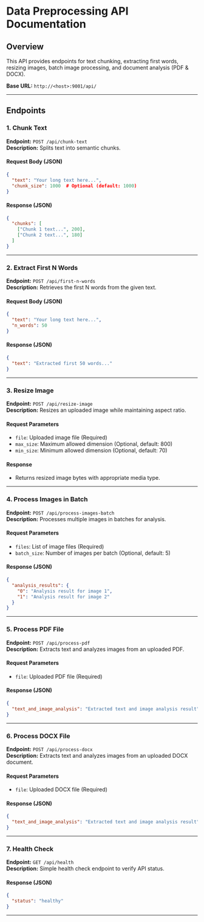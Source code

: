 # **Data Preprocessing API Documentation**

## **Overview**  
This API provides endpoints for text chunking, extracting first words, resizing images, batch image processing, and document analysis (PDF & DOCX).  

**Base URL:** `http://<host>:9001/api/`  

---

## **Endpoints**  

### **1. Chunk Text**  
**Endpoint:** `POST /api/chunk-text`  
**Description:** Splits text into semantic chunks.  

#### **Request Body (JSON)**  
```json
{
  "text": "Your long text here...",
  "chunk_size": 1000  # Optional (default: 1000)
}
```

#### **Response (JSON)**  
```json
{
  "chunks": [
    ["Chunk 1 text...", 200],
    ["Chunk 2 text...", 180]
  ]
}
```

---

### **2. Extract First N Words**  
**Endpoint:** `POST /api/first-n-words`  
**Description:** Retrieves the first N words from the given text.  

#### **Request Body (JSON)**  
```json
{
  "text": "Your long text here...",
  "n_words": 50
}
```

#### **Response (JSON)**  
```json
{
  "text": "Extracted first 50 words..."
}
```

---

### **3. Resize Image**  
**Endpoint:** `POST /api/resize-image`  
**Description:** Resizes an uploaded image while maintaining aspect ratio.  

#### **Request Parameters**  
- `file`: Uploaded image file (Required)  
- `max_size`: Maximum allowed dimension (Optional, default: 800)  
- `min_size`: Minimum allowed dimension (Optional, default: 70)  

#### **Response**  
- Returns resized image bytes with appropriate media type.  

---

### **4. Process Images in Batch**  
**Endpoint:** `POST /api/process-images-batch`  
**Description:** Processes multiple images in batches for analysis.  

#### **Request Parameters**  
- `files`: List of image files (Required)  
- `batch_size`: Number of images per batch (Optional, default: 5)  

#### **Response (JSON)**  
```json
{
  "analysis_results": {
    "0": "Analysis result for image 1",
    "1": "Analysis result for image 2"
  }
}
```

---

### **5. Process PDF File**  
**Endpoint:** `POST /api/process-pdf`  
**Description:** Extracts text and analyzes images from an uploaded PDF.  

#### **Request Parameters**  
- `file`: Uploaded PDF file (Required)  

#### **Response (JSON)**  
```json
{
  "text_and_image_analysis": "Extracted text and image analysis result"
}
```

---

### **6. Process DOCX File**  
**Endpoint:** `POST /api/process-docx`  
**Description:** Extracts text and analyzes images from an uploaded DOCX document.  

#### **Request Parameters**  
- `file`: Uploaded DOCX file (Required)  

#### **Response (JSON)**  
```json
{
  "text_and_image_analysis": "Extracted text and image analysis result"
}
```

---

### **7. Health Check**  
**Endpoint:** `GET /api/health`  
**Description:** Simple health check endpoint to verify API status.  

#### **Response (JSON)**  
```json
{
  "status": "healthy"
}
```

---

